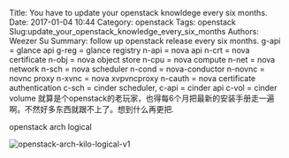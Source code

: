 Title: You have to update your openstack knowldege every six months. 
Date: 2017-01-04 10:44
Category: openstack
Tags: openstack
Slug:update_your_openstack_knowledge_every_six_months
Authors: Weezer Su
Summary: follow up openstack release every six months.
g-api = glance api
g-reg = glance registry
n-api = nova api
n-crt = nova certificate
n-obj = nova object store
n-cpu = nova compute
n-net = nova network
n-sch = nova scheduler
n-cond = nova-conductor 
n-novnc = novnc proxy
n-xvnc = nova xvpvncproxy
n-cauth = nova certificate authentication
c-sch = cinder scheduler,
c-api = cinder api
c-vol = cinder volume
就算是个openstack的老玩家，也得每6个月把最新的安装手册走一遍啊。不然好多东西就跟不上了。想到什么再更把.


openstack arch logical

![openstack-arch-kilo-logical-v1](/images/openstack-arch-kilo-logical-v1.jpg)


